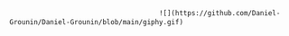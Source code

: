                                         ![](https://github.com/Daniel-Grounin/Daniel-Grounin/blob/main/giphy.gif)
